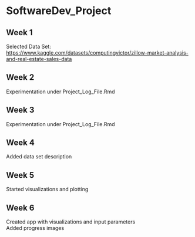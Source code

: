 # SoftwareDev_Project
## Week 1
Selected Data Set: https://www.kaggle.com/datasets/computingvictor/zillow-market-analysis-and-real-estate-sales-data
## Week 2 
Experimentation under Project_Log_File.Rmd
## Week 3
Experimentation under Project_Log_File.Rmd
## Week 4 
Added data set description
## Week 5
Started visualizations and plotting
## Week 6
Created app with visualizations and input parameters\
Added progress images
